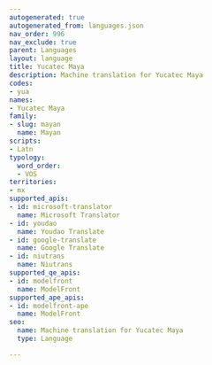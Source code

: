 ```yaml
---
autogenerated: true
autogenerated_from: languages.json
nav_order: 996
nav_exclude: true
parent: Languages
layout: language
title: Yucatec Maya
description: Machine translation for Yucatec Maya
codes:
- yua
names:
- Yucatec Maya
family:
- slug: mayan
  name: Mayan
scripts:
- Latn
typology:
  word_order:
  - VOS
territories:
- mx
supported_apis:
- id: microsoft-translator
  name: Microsoft Translator
- id: youdao
  name: Youdao Translate
- id: google-translate
  name: Google Translate
- id: niutrans
  name: Niutrans
supported_qe_apis:
- id: modelfront
  name: ModelFront
supported_ape_apis:
- id: modelfront-ape
  name: ModelFront
seo:
  name: Machine translation for Yucatec Maya
  type: Language

---
```


